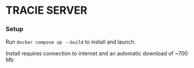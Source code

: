 # TRACIE SERVER

### Setup

Run `docker compose up --build` to install and launch.

Install requires connection to internet and an automatic download of ~700 Mb
